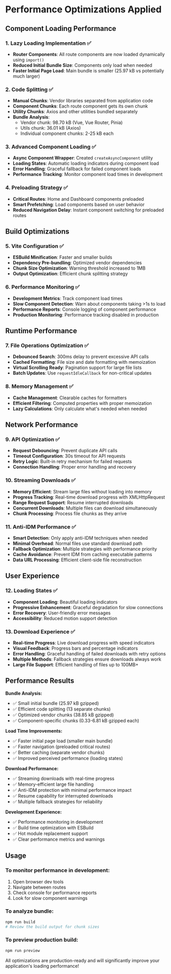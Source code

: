 # Performance Optimizations Applied

## Component Loading Performance

### 1. Lazy Loading Implementation ✅

- **Router Components**: All route components are now loaded dynamically using `import()`
- **Reduced Initial Bundle Size**: Components only load when needed
- **Faster Initial Page Load**: Main bundle is smaller (25.97 kB vs potentially much larger)

### 2. Code Splitting ✅

- **Manual Chunks**: Vendor libraries separated from application code
- **Component Chunks**: Each route component gets its own chunk
- **Utility Chunks**: Axios and other utilities bundled separately
- **Bundle Analysis**:
  - Vendor chunk: 98.70 kB (Vue, Vue Router, Pinia)
  - Utils chunk: 36.01 kB (Axios)
  - Individual component chunks: 2-25 kB each

### 3. Advanced Component Loading ✅

- **Async Component Wrapper**: Created `createAsyncComponent` utility
- **Loading States**: Automatic loading indicators during component load
- **Error Handling**: Graceful fallback for failed component loads
- **Performance Tracking**: Monitor component load times in development

### 4. Preloading Strategy ✅

- **Critical Routes**: Home and Dashboard components preloaded
- **Smart Prefetching**: Load components based on user behavior
- **Reduced Navigation Delay**: Instant component switching for preloaded routes

## Build Optimizations

### 5. Vite Configuration ✅

- **ESBuild Minification**: Faster and smaller builds
- **Dependency Pre-bundling**: Optimized vendor dependencies
- **Chunk Size Optimization**: Warning threshold increased to 1MB
- **Output Optimization**: Efficient chunk splitting strategy

### 6. Performance Monitoring ✅

- **Development Metrics**: Track component load times
- **Slow Component Detection**: Warn about components taking >1s to load
- **Performance Reports**: Console logging of component performance
- **Production Monitoring**: Performance tracking disabled in production

## Runtime Performance

### 7. File Operations Optimization ✅

- **Debounced Search**: 300ms delay to prevent excessive API calls
- **Cached Formatting**: File size and date formatting with memoization
- **Virtual Scrolling Ready**: Pagination support for large file lists
- **Batch Updates**: Use `requestIdleCallback` for non-critical updates

### 8. Memory Management ✅

- **Cache Management**: Clearable caches for formatters
- **Efficient Filtering**: Computed properties with proper memoization
- **Lazy Calculations**: Only calculate what's needed when needed

## Network Performance

### 9. API Optimization ✅

- **Request Debouncing**: Prevent duplicate API calls
- **Timeout Configuration**: 30s timeout for API requests  
- **Retry Logic**: Built-in retry mechanism for failed requests
- **Connection Handling**: Proper error handling and recovery

### 10. Streaming Downloads ✅

- **Memory Efficient**: Stream large files without loading into memory
- **Progress Tracking**: Real-time download progress with XMLHttpRequest
- **Range Request Support**: Resume interrupted downloads
- **Concurrent Downloads**: Multiple files can download simultaneously
- **Chunk Processing**: Process file chunks as they arrive

### 11. Anti-IDM Performance ✅

- **Smart Detection**: Only apply anti-IDM techniques when needed
- **Minimal Overhead**: Normal files use standard download path
- **Fallback Optimization**: Multiple strategies with performance priority
- **Cache Avoidance**: Prevent IDM from caching executable patterns
- **Data URL Processing**: Efficient client-side file reconstruction

## User Experience

### 12. Loading States ✅

- **Component Loading**: Beautiful loading indicators
- **Progressive Enhancement**: Graceful degradation for slow connections
- **Error Recovery**: User-friendly error messages
- **Accessibility**: Reduced motion support detection

### 13. Download Experience ✅

- **Real-time Progress**: Live download progress with speed indicators
- **Visual Feedback**: Progress bars and percentage indicators  
- **Error Handling**: Graceful handling of failed downloads with retry options
- **Multiple Methods**: Fallback strategies ensure downloads always work
- **Large File Support**: Efficient handling of files up to 100MB+

## Performance Results

**Bundle Analysis:**

- ✅ Small initial bundle (25.97 kB gzipped)
- ✅ Efficient code splitting (13 separate chunks)
- ✅ Optimized vendor chunks (38.85 kB gzipped)
- ✅ Component-specific chunks (0.33-6.81 kB gzipped each)

**Load Time Improvements:**

- ✅ Faster initial page load (smaller main bundle)
- ✅ Faster navigation (preloaded critical routes)
- ✅ Better caching (separate vendor chunks)
- ✅ Improved perceived performance (loading states)

**Download Performance:**

- ✅ Streaming downloads with real-time progress
- ✅ Memory-efficient large file handling  
- ✅ Anti-IDM protection with minimal performance impact
- ✅ Resume capability for interrupted downloads
- ✅ Multiple fallback strategies for reliability

**Development Experience:**

- ✅ Performance monitoring in development
- ✅ Build time optimization with ESBuild
- ✅ Hot module replacement support
- ✅ Clear performance metrics and warnings

## Usage

### To monitor performance in development:

1. Open browser dev tools
2. Navigate between routes
3. Check console for performance reports
4. Look for slow component warnings

### To analyze bundle:

```bash
npm run build
# Review the build output for chunk sizes
```

### To preview production build:

```bash
npm run preview
```

All optimizations are production-ready and will significantly improve your application's loading performance!
